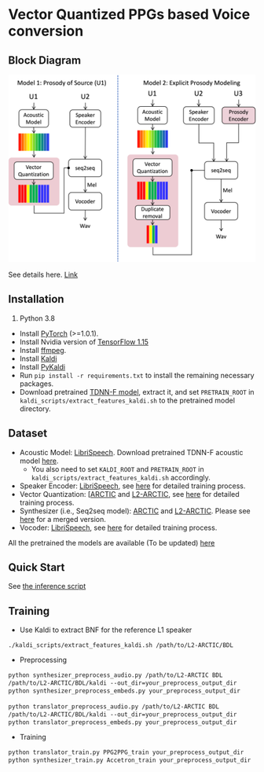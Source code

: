 
# Vector Quantized PPGs based Voice conversion

<!-- Code for this paper [Decoupling segmental and prosodic cues of non-native speech through vector quantization](https://www.isca-speech.org/archive/interspeech_2022/quamer22_interspeech.html)

Waris Quamer, Anurag Das, Ricardo Gutierrez-Osuna -->
## Block Diagram
![Block Diagram](./block_diagram.png)

See details here. [Link](https://anonymousis23.github.io/demos/prosody-accent-conversion/)

## Installation
1. Python 3.8
* Install [PyTorch](https://pytorch.org/get-started/locally/) (>=1.0.1).
* Install Nvidia version of [TensorFlow 1.15](https://github.com/NVIDIA/tensorflow)
* Install [ffmpeg](https://ffmpeg.org/download.html#get-packages).
* Install [Kaldi](https://github.com/kaldi-asr/kaldi)
* Install [PyKaldi](https://github.com/pykaldi/pykaldi)
* Run `pip install -r requirements.txt` to install the remaining necessary packages.
* Download pretrained [TDNN-F model](https://kaldi-asr.org/models/13/0013_librispeech_v1_chain.tar.gz), extract it, and set `PRETRAIN_ROOT` in `kaldi_scripts/extract_features_kaldi.sh` to the pretrained model directory.


## Dataset

* Acoustic Model: [LibriSpeech](https://www.openslr.org/12). Download pretrained TDNN-F acoustic model [here](https://kaldi-asr.org/models/13/0013_librispeech_v1_chain.tar.gz).
  * You also need to set `KALDI_ROOT` and `PRETRAIN_ROOT` in `kaldi_scripts/extract_features_kaldi.sh` accordingly.
* Speaker Encoder: [LibriSpeech](https://www.openslr.org/12), see [here](https://github.com/CorentinJ/Real-Time-Voice-Cloning) for detailed training process.
* Vector Quantization:  [[ARCTIC](http://www.festvox.org/cmu_arctic/) and [L2-ARCTIC](https://psi.engr.tamu.edu/l2-arctic-corpus/), see [here](https://github.com/warisqr007/vq-bnf) for detailed training process.
* Synthesizer (i.e., Seq2seq model): [ARCTIC](http://www.festvox.org/cmu_arctic/) and [L2-ARCTIC](https://psi.engr.tamu.edu/l2-arctic-corpus/). Please see [here]() for a merged version.
* Vocoder: [LibriSpeech](https://www.openslr.org/12), see [here](https://github.com/CorentinJ/Real-Time-Voice-Cloning) for detailed training process.

All the pretrained the models are available (To be updated) [here](https://drive.google.com/file/d/1RUFXQ9jVXTAgPSukUuWv0TGKGhuaQeeo/view?usp=sharing) 

## Quick Start

See [the inference script](inference_script.ipynb)

## Training

* Use Kaldi to extract BNF for the reference L1 speaker
```
./kaldi_scripts/extract_features_kaldi.sh /path/to/L2-ARCTIC/BDL
```
* Preprocessing
```
python synthesizer_preprocess_audio.py /path/to/L2-ARCTIC BDL /path/to/L2-ARCTIC/BDL/kaldi --out_dir=your_preprocess_output_dir
python synthesizer_preprocess_embeds.py your_preprocess_output_dir

python translator_preprocess_audio.py /path/to/L2-ARCTIC BDL /path/to/L2-ARCTIC/BDL/kaldi --out_dir=your_preprocess_output_dir
python translator_preprocess_embeds.py your_preprocess_output_dir
```
* Training
```
python translator_train.py PPG2PPG_train your_preprocess_output_dir
python synthesizer_train.py Accetron_train your_preprocess_output_dir
```